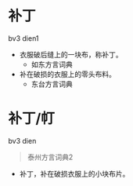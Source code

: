 # 补丁
bv3 dien1
+ 衣服破后缝上的一块布，称补丁。
  * 如东方言词典
+ 补在破损的衣服上的零头布料。
  * 东台方言词典

# 补丁/帄
bv3 dien
> 泰州方言词典2
- 补丁，补在破损衣服上的小块布片。
